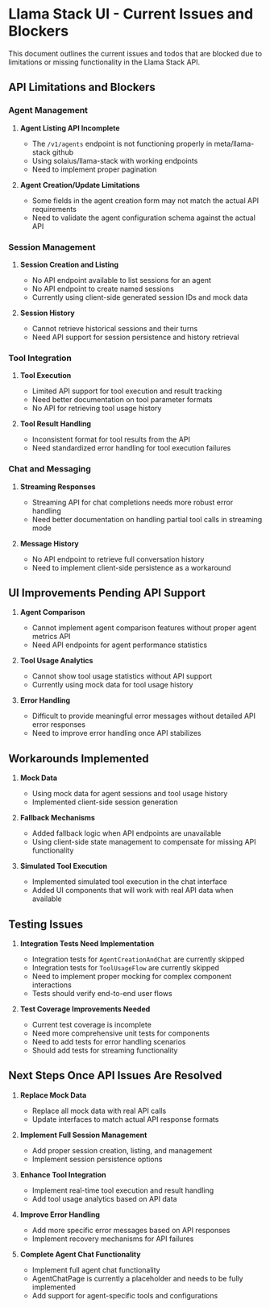 # Llama Stack UI - Current Issues and Blockers

This document outlines the current issues and todos that are blocked due to limitations or missing functionality in the Llama Stack API.

## API Limitations and Blockers

### Agent Management

1. **Agent Listing API Incomplete**
   - The `/v1/agents` endpoint is not functioning properly in meta/llama-stack github
   - Using solaius/llama-stack with working endpoints
   - Need to implement proper pagination

2. **Agent Creation/Update Limitations**
   - Some fields in the agent creation form may not match the actual API requirements
   - Need to validate the agent configuration schema against the actual API

### Session Management

1. **Session Creation and Listing**
   - No API endpoint available to list sessions for an agent
   - No API endpoint to create named sessions
   - Currently using client-side generated session IDs and mock data

2. **Session History**
   - Cannot retrieve historical sessions and their turns
   - Need API support for session persistence and history retrieval

### Tool Integration

1. **Tool Execution**
   - Limited API support for tool execution and result tracking
   - Need better documentation on tool parameter formats
   - No API for retrieving tool usage history

2. **Tool Result Handling**
   - Inconsistent format for tool results from the API
   - Need standardized error handling for tool execution failures

### Chat and Messaging

1. **Streaming Responses**
   - Streaming API for chat completions needs more robust error handling
   - Need better documentation on handling partial tool calls in streaming mode

2. **Message History**
   - No API endpoint to retrieve full conversation history
   - Need to implement client-side persistence as a workaround

## UI Improvements Pending API Support

1. **Agent Comparison**
   - Cannot implement agent comparison features without proper agent metrics API
   - Need API endpoints for agent performance statistics

2. **Tool Usage Analytics**
   - Cannot show tool usage statistics without API support
   - Currently using mock data for tool usage history

3. **Error Handling**
   - Difficult to provide meaningful error messages without detailed API error responses
   - Need to improve error handling once API stabilizes

## Workarounds Implemented

1. **Mock Data**
   - Using mock data for agent sessions and tool usage history
   - Implemented client-side session generation

2. **Fallback Mechanisms**
   - Added fallback logic when API endpoints are unavailable
   - Using client-side state management to compensate for missing API functionality

3. **Simulated Tool Execution**
   - Implemented simulated tool execution in the chat interface
   - Added UI components that will work with real API data when available

## Testing Issues

1. **Integration Tests Need Implementation**
   - Integration tests for `AgentCreationAndChat` are currently skipped
   - Integration tests for `ToolUsageFlow` are currently skipped
   - Need to implement proper mocking for complex component interactions
   - Tests should verify end-to-end user flows

2. **Test Coverage Improvements Needed**
   - Current test coverage is incomplete
   - Need more comprehensive unit tests for components
   - Need to add tests for error handling scenarios
   - Should add tests for streaming functionality

## Next Steps Once API Issues Are Resolved

1. **Replace Mock Data**
   - Replace all mock data with real API calls
   - Update interfaces to match actual API response formats

2. **Implement Full Session Management**
   - Add proper session creation, listing, and management
   - Implement session persistence options

3. **Enhance Tool Integration**
   - Implement real-time tool execution and result handling
   - Add tool usage analytics based on API data

4. **Improve Error Handling**
   - Add more specific error messages based on API responses
   - Implement recovery mechanisms for API failures

5. **Complete Agent Chat Functionality**
   - Implement full agent chat functionality
   - AgentChatPage is currently a placeholder and needs to be fully implemented
   - Add support for agent-specific tools and configurations